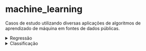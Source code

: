 # machine_learning
Casos de estudo utilizando diversas aplicações de algoritmos de aprendizado de máquina em fontes de dados públicas. 

<details>
  <summary>Regressão</summary>  
  <p>

**Aumento do gasto anual dos clientes através do uso através da análise dos coeficientes.**<br/>
**Regressão Linear**<br/>
[analise_gasto_anual_cliente.ipynb](analise_gasto_anual_cliente.ipynb)

**Aumento de lucro e redução no tempo de entrega de uma pizzaria através da análise dos coeficientes.**<br/>
**Regressão Linear**<br/>
[analise_pizzaria.ipynb](analise_pizzaria.ipynb)

**Predição da quantidade de curtidas de páginas do Facebook e análise das correlações.**<br/>
**Regressão Linear**<br/>
[analise_metricas_facebook.ipynb](analise_metricas_facebook.ipynb)

</details>

<details>
  <summary>Classificação</summary>  
  <p>

**Modelo para detecção de casos de obesidade.**<br/>
**Árvore de decisão, Oversampling (SMOTE), KNN**<br/>
[analise_obesidade.ipynb](analise_obesidade.ipynb)
[analise_obesidade_knn.ipynb](analise_obesidade_knn.ipynb)

</details>